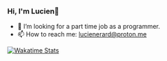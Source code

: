 ### Hi, I'm Lucien👋

- 🤔 I’m looking for a part time job as a programmer.
- 📫 How to reach me: lucienerard@proton.me

[![Wakatime Stats](https://github-readme-stats.vercel.app/api/wakatime?username=erardlucien&theme=white&hide=properties,yaml,text,jshell,batchfile,json,git+config,gitignore+file,IDEA_MODULE,CLASS,CSV,PHP&langs_count=15)](https://wakatime.com/@erardlucien)
